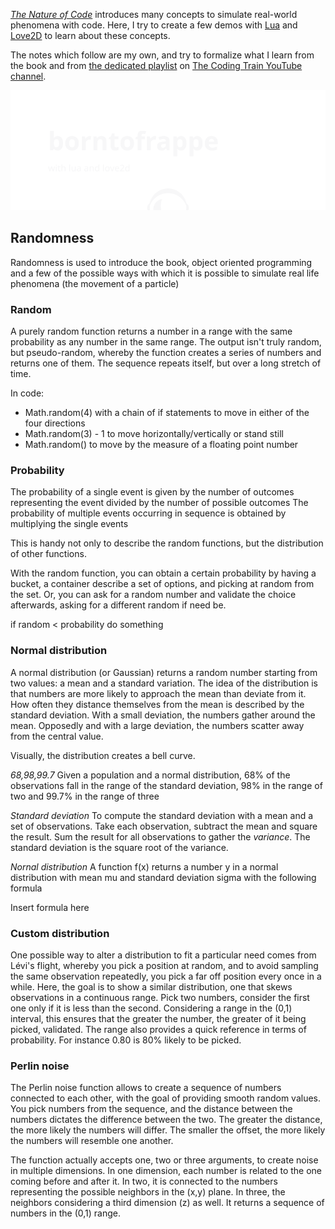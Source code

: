[_The Nature of Code_](https://natureofcode.com/book/) introduces many concepts to simulate real-world phenomena with code. Here, I try to create a few demos with [Lua](https://www.lua.org/) and [Love2D](https://love2d.org/) to learn about these concepts.

The notes which follow are my own, and try to formalize what I learn from the book and from [the dedicated playlist](https://www.youtube.com/c/TheCodingTrain/playlists?view=50&sort=dd&shelf_id=9) on [The Coding Train YouTube channel](https://www.youtube.com/c/TheCodingTrain).

[![github.com/borntofrappe/the-nature-of-code](https://github.com/borntofrappe/the-nature-of-code/blob/master/banner.svg)](https://github.com/borntofrappe/the-nature-of-code)

## Randomness

Randomness is used to introduce the book, object oriented programming and a few of the possible ways with which it is possible to simulate real life phenomena (the movement of a particle)

### Random

A purely random function returns a number in a range with the same probability as any number in the same range.
The output isn't truly random, but pseudo-random, whereby the function creates a series of numbers and returns one of them. The sequence repeats itself, but over a long stretch of time.

In code:

- Math.random(4) with a chain of if statements to move in either of the four directions
- Math.random(3) - 1 to move horizontally/vertically or stand still
- Math.random() to move by the measure of a floating point number

### Probability

The probability of a single event is given by the number of outcomes representing the event divided by the number of possible outcomes
The probability of multiple events occurring in sequence is obtained by multiplying the single events

This is handy not only to describe the random functions, but the distribution of other functions.

With the random function, you can obtain a certain probability by having a bucket, a container describe a set of options, and picking at random from the set. Or, you can ask for a random number and validate the choice afterwards, asking for a different random if need be.

if random < probability
do something

### Normal distribution

A normal distribution (or Gaussian) returns a random number starting from two values: a mean and a standard variation. The idea of the distribution is that numbers are more likely to approach the mean than deviate from it. How often they distance themselves from the mean is described by the standard deviation. With a small deviation, the numbers gather around the mean. Opposedly and with a large deviation, the numbers scatter away from the central value.

Visually, the distribution creates a bell curve.

_68,98,99.7_
Given a population and a normal distribution, 68% of the observations fall in the range of the standard deviation, 98% in the range of two and 99.7% in the range of three

_Standard deviation_
To compute the standard deviation with a mean and a set of observations. Take each observation, subtract the mean and square the result. Sum the result for all observations to gather the _variance_. The standard deviation is the square root of the variance.

_Nornal distribution_
A function f(x) returns a number y in a normal distribution with mean mu and standard deviation sigma with the following formula

Insert formula here

### Custom distribution

One possible way to alter a distribution to fit a particular need comes from Lévi's flight, whereby you pick a position at random, and to avoid sampling the same observation repeatedly, you pick a far off position every once in a while.
Here, the goal is to show a similar distribution, one that skews observations in a continuous range.
Pick two numbers, consider the first one only if it is less than the second. Considering a range in the (0,1) interval, this ensures that the greater the number, the greater of it being picked, validated. The range also provides a quick reference in terms of probability. For instance 0.80 is 80% likely to be picked.

### Perlin noise

The Perlin noise function allows to create a sequence of numbers connected to each other, with the goal of providing smooth random values. You pick numbers from the sequence, and the distance between the numbers dictates the difference between the two. The greater the distance, the more likely the numbers will differ. The smaller the offset, the more likely the numbers will resemble one another.

The function actually accepts one, two or three arguments, to create noise in multiple dimensions. In one dimension, each number is related to the one coming before and after it. In two, it is connected to the numbers representing the possible neighbors in the (x,y) plane. In three, the neighbors considering a third dimension (z) as well. It returns a sequence of numbers in the (0,1) range.

